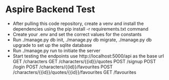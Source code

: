 # Aspire Backend Test
- After pulling this code repository, create a venv and install the dependencies using the pip install -r requirements.txt command
- Create your .env and set the correct values for the constants
- Run ./manage.py db init, ./manage.py db migrate, ./manage.py db upgrade to set up the sqlite database
- Run ./manage.py run to initiate the server 
- Start testing the endpoints use http://localhost:5000/api as the base url 
    GET /characters
    GET /characters/{{id}}/quotes
    POST /signup
    POST /login
    POST /characters/{{id}}/favourites
    POST /characters/{{id}}/quotes/{{id}}/favourites
    GET /favourites